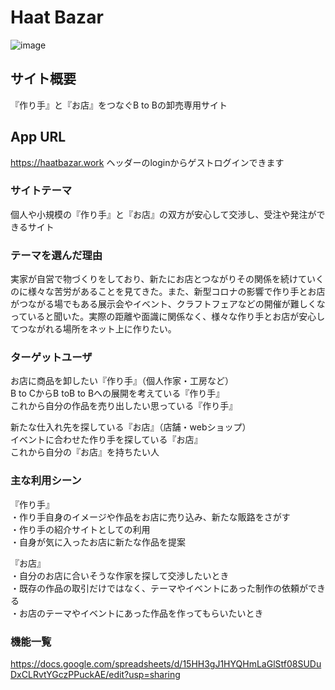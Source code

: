 # Haat Bazar
![image](https://user-images.githubusercontent.com/61741711/86092838-0909b980-bae9-11ea-977e-10ffcc9386ac.png)
## サイト概要
『作り手』と『お店』をつなぐB to Bの卸売専用サイト
## App URL
https://haatbazar.work
ヘッダーのloginからゲストログインできます

### サイトテーマ
個人や小規模の『作り手』と『お店』の双方が安心して交渉し、受注や発注ができるサイト

### テーマを選んだ理由
実家が自営で物づくりをしており、新たにお店とつながりその関係を続けていくのに様々な苦労があることを見てきた。また、新型コロナの影響で作り手とお店がつながる場でもある展示会やイベント、クラフトフェアなどの開催が難しくなっていると聞いた。実際の距離や面識に関係なく、様々な作り手とお店が安心してつながれる場所をネット上に作りたい。
### ターゲットユーザ
お店に商品を卸したい『作り手』（個人作家・工房など）  
B to CからB toB to Bへの展開を考えている『作り手』  
これから自分の作品を売り出したい思っている『作り手』  

新たな仕入れ先を探している『お店』（店舗・webショップ）  
イベントに合わせた作り手を探している『お店』  
これから自分の『お店』を持ちたい人  

### 主な利用シーン
『作り手』  
・作り手自身のイメージや作品をお店に売り込み、新たな販路をさがす  
・作り手の紹介サイトとしての利用  
・自身が気に入ったお店に新たな作品を提案  

『お店』  
・自分のお店に合いそうな作家を探して交渉したいとき  
・既存の作品の取引だけではなく、テーマやイベントにあった制作の依頼ができる  
・お店のテーマやイベントにあった作品を作ってもらいたいとき  

### 機能一覧
https://docs.google.com/spreadsheets/d/15HH3gJ1HYQHmLaGlStf08SUDuDxCLRvtYGczPPuckAE/edit?usp=sharing
